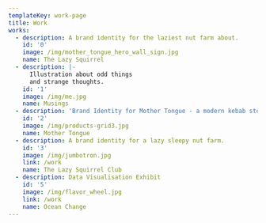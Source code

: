 ```yaml
---
templateKey: work-page
title: Work
works:
  - description: A brand identity for the laziest nut farm about.
    id: '0'
    image: /img/mother_tongue_hero_wall_sign.jpg
    name: The Lazy Squirrel
  - description: |-
      Illustration about odd things
      and strange thoughts.
    id: '1'
    image: /img/me.jpg
    name: Musings
  - description: 'Brand Identity for Mother Tongue - a modern kebab store. '
    id: '2'
    image: /img/products-grid3.jpg
    name: Mother Tongue
  - description: A brand identity for a lazy sleepy nut farm.
    id: '3'
    image: /img/jumbotron.jpg
    link: /work
    name: The Lazy Squirrel Club
  - description: Data Visualisation Exhibit
    id: '5'
    image: /img/flavor_wheel.jpg
    link: /work
    name: Ocean Change
---
```


